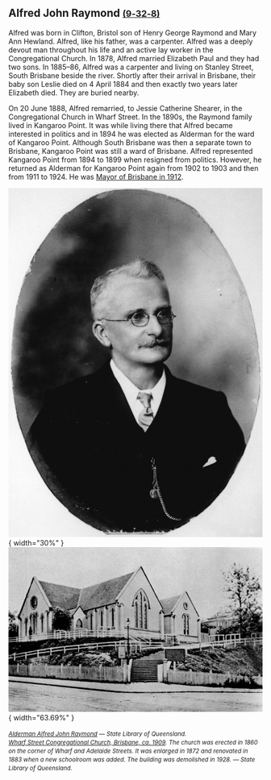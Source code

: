 
## Alfred John Raymond <small>[(9‑32‑8)](https://brisbane.discovereverafter.com/profile/31739904 "Go to Memorial Information" )</small>

Alfred was born in Clifton, Bristol son of Henry George Raymond and Mary Ann Hewland. Alfred, like his father, was a carpenter. Alfred was a deeply devout man throughout his life and an active lay worker in the Congregational Church. In 1878, Alfred married Elizabeth Paul and they had two sons. In 1885–86, Alfred was a carpenter and living on Stanley Street, South Brisbane beside the river. Shortly after their arrival in Brisbane, their baby son Leslie died on 4 April 1884 and then exactly two years later Elizabeth died. They are buried nearby. 

On 20 June 1888, Alfred remarried, to Jessie Catherine Shearer, in the Congregational Church in Wharf Street. In the 1890s, the Raymond family lived in Kangaroo Point. It was while living there that Alfred became interested in politics and in 1894 he was elected as Alderman for the ward of Kangaroo Point. Although South Brisbane was then a separate town to Brisbane, Kangaroo Point was still a ward of Brisbane. Alfred represented Kangaroo Point from 1894 to 1899 when resigned from politics. However, he returned as Alderman for Kangaroo Point again from 1902 to 1903 and then from 1911 to 1924. He was [Mayor of Brisbane in 1912](https://trove.nla.gov.au/work/235651422?keyword=Alfred%20John%20Raymond).


![Alderman Alfred John Raymond](../assets/alfred-john-raymond.jpg){ width="30%" }  ![Wharf Street Congregational Church, Brisbane, ca. 1909](../assets/wharf-street-congregational-church.jpg){ width="63.69%" } 

*<small>[Alderman Alfred John Raymond](http://onesearch.slq.qld.gov.au/permalink/f/1upgmng/slq_alma21218818620002061) — State Library of Queensland.</small>* <br>
*<small>[Wharf Street Congregational Church, Brisbane, ca. 1909](http://onesearch.slq.qld.gov.au/permalink/f/1upgmng/slq_digitool52868). The church was erected in 1860 on the corner of Wharf and Adelaide Streets. It was enlarged in 1872 and renovated in 1883 when a new schoolroom was added. The building was demolished in 1928. — State Library of Queensland.</small>*
